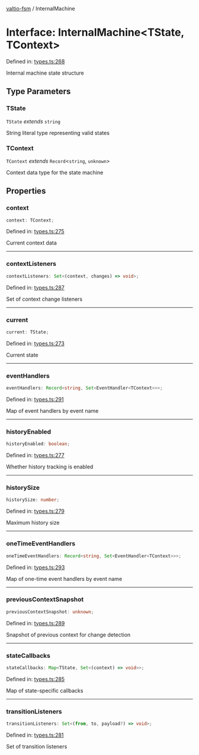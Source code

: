 [valtio-fsm](../globals.md) / InternalMachine

# Interface: InternalMachine\<TState, TContext\>

Defined in: [types.ts:268](https://github.com/valtiojs/valtio-fsm/blob/e130d8462b1e3f3b9ad04f79c2f25bb6904906cd/src/types.ts#L268)

Internal machine state structure

## Type Parameters

### TState

`TState` *extends* `string`

String literal type representing valid states

### TContext

`TContext` *extends* `Record`\<`string`, `unknown`\>

Context data type for the state machine

## Properties

### context

```ts
context: TContext;
```

Defined in: [types.ts:275](https://github.com/valtiojs/valtio-fsm/blob/e130d8462b1e3f3b9ad04f79c2f25bb6904906cd/src/types.ts#L275)

Current context data

***

### contextListeners

```ts
contextListeners: Set<(context, changes) => void>;
```

Defined in: [types.ts:287](https://github.com/valtiojs/valtio-fsm/blob/e130d8462b1e3f3b9ad04f79c2f25bb6904906cd/src/types.ts#L287)

Set of context change listeners

***

### current

```ts
current: TState;
```

Defined in: [types.ts:273](https://github.com/valtiojs/valtio-fsm/blob/e130d8462b1e3f3b9ad04f79c2f25bb6904906cd/src/types.ts#L273)

Current state

***

### eventHandlers

```ts
eventHandlers: Record<string, Set<EventHandler<TContext>>>;
```

Defined in: [types.ts:291](https://github.com/valtiojs/valtio-fsm/blob/e130d8462b1e3f3b9ad04f79c2f25bb6904906cd/src/types.ts#L291)

Map of event handlers by event name

***

### historyEnabled

```ts
historyEnabled: boolean;
```

Defined in: [types.ts:277](https://github.com/valtiojs/valtio-fsm/blob/e130d8462b1e3f3b9ad04f79c2f25bb6904906cd/src/types.ts#L277)

Whether history tracking is enabled

***

### historySize

```ts
historySize: number;
```

Defined in: [types.ts:279](https://github.com/valtiojs/valtio-fsm/blob/e130d8462b1e3f3b9ad04f79c2f25bb6904906cd/src/types.ts#L279)

Maximum history size

***

### oneTimeEventHandlers

```ts
oneTimeEventHandlers: Record<string, Set<EventHandler<TContext>>>;
```

Defined in: [types.ts:293](https://github.com/valtiojs/valtio-fsm/blob/e130d8462b1e3f3b9ad04f79c2f25bb6904906cd/src/types.ts#L293)

Map of one-time event handlers by event name

***

### previousContextSnapshot

```ts
previousContextSnapshot: unknown;
```

Defined in: [types.ts:289](https://github.com/valtiojs/valtio-fsm/blob/e130d8462b1e3f3b9ad04f79c2f25bb6904906cd/src/types.ts#L289)

Snapshot of previous context for change detection

***

### stateCallbacks

```ts
stateCallbacks: Map<TState, Set<(context) => void>>;
```

Defined in: [types.ts:285](https://github.com/valtiojs/valtio-fsm/blob/e130d8462b1e3f3b9ad04f79c2f25bb6904906cd/src/types.ts#L285)

Map of state-specific callbacks

***

### transitionListeners

```ts
transitionListeners: Set<(from, to, payload?) => void>;
```

Defined in: [types.ts:281](https://github.com/valtiojs/valtio-fsm/blob/e130d8462b1e3f3b9ad04f79c2f25bb6904906cd/src/types.ts#L281)

Set of transition listeners
